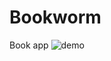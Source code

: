 # Bookworm
Book app
![demo](https://github.com/walegg/Bookworm/assets/108485713/42a5958c-7d5e-4929-a629-c5a9e343b7c5)

